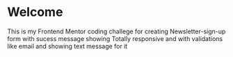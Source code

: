 # Welcome

This is my Frontend Mentor coding challege for creating Newsletter-sign-up form with sucess message showing
Totally responsive and with validations like email and showing text message for it
